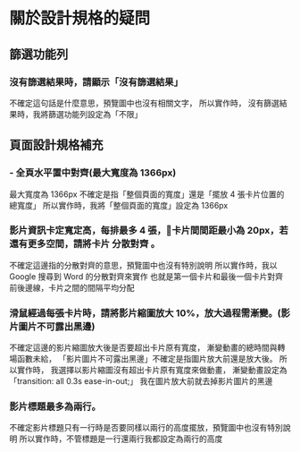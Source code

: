 # 關於設計規格的疑問

## 篩選功能列
### 沒有篩選結果時，請顯示「沒有篩選結果」
不確定這句話是什麼意思，預覽圖中也沒有相關文字，
所以實作時，
沒有篩選結果時，我將篩選功能列設定為「不限」

## 頁面設計規格補充
### - 全頁水平置中對齊(最大寬度為 1366px)
最大寬度為 1366px
不確定是指「整個頁面的寬度」還是「擺放 4 張卡片位置的總寬度」
所以實作時，我將「整個頁面的寬度」設定為 1366px

### 影片資訊卡定寬定高，每排最多 4 張，卡片間間距最小為 20px，若還有更多空間，請將卡片 **分散對齊** 。
不確定這邊指的分散對齊的意思，預覽圖中也沒有特別說明
所以實作時，我以 Google 搜尋到 Word 的分散對齊來實作
也就是第一個卡片和最後一個卡片對齊前後邊線，卡片之間的間隔平均分配

### 滑鼠經過每張卡片時，請將影片縮圖放大 10%，放大過程需漸變。(影片圖片不可露出黑邊)
不確定這邊的影片縮圖放大後是否要超出卡片原有寬度，
漸變動畫的總時間與轉場函數未給，
「影片圖片不可露出黑邊」不確定是指圖片放大前還是放大後。
所以實作時，
我選擇以影片縮圖沒有超出卡片原有寬度來做動畫，
漸變動畫設定為「transition: all 0.3s ease-in-out;」
我在圖片放大前就去掉影片圖片的黑邊

### 影片標題最多為兩行。
不確定影片標題只有一行時是否要同樣以兩行的高度擺放，預覽圖中也沒有特別說明
所以實作時，不管標題是一行還兩行我都設定為兩行的高度
